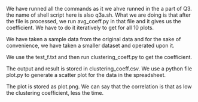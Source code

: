 We have runned all the commands as it we ahve runned in the a part of Q3.
the name of shell script here is also q3a.sh.
What we are doing is that after the file is processed, we run avg_coeff.py in that file and it gives us the coefficient.
We have to do it iteratively to get for all 10 plots.

We have taken a sample data from the original data and for the sake of convenience, we
have taken a smaller dataset and operated upon it. 

We use the test_f.txt and then run clustering_coeff.py to get the coefficient.

The output and result is stored in clustering_coeff.csv.
We use a python file plot.py to generate a scatter plot for the data in the spreadsheet.

The plot is stored as plot.png.
We can say that the correlation is that as low the clustering coefficient, less the time.

